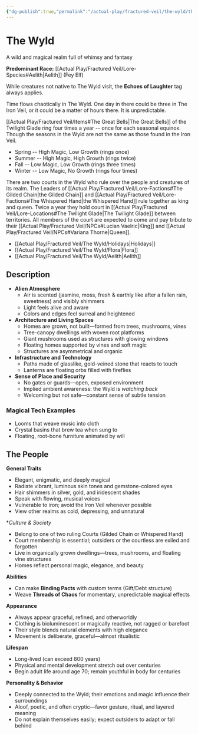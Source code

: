 ```yaml
---
{"dg-publish":true,"permalink":"/actual-play/fractured-veil/the-wyld/the-wyld/"}
---
```


# The Wyld
A wild and magical realm full of whimsy and fantasy

**Predominant Race:** [[Actual Play/Fractured Veil/Lore-Species#Aelith\|Aelith]] (Fey Elf)

While creatures not native to The Wyld visit, the **Echoes of Laughter** tag always applies.

Time flows chaotically in The Wyld. One day in there could be three in The Iron Veil, or it could be a matter of hours there. It is unpredictable. 

[[Actual Play/Fractured Veil/Items#The Great Bells\|The Great Bells]] of the Twilight Glade ring four times a year -- once for each seasonal equinox. Though the seasons in the Wyld are not the same as those found in the Iron Veil.
* Spring -- High Magic, Low Growth (rings once)
* Summer -- High Magic, High Growth (rings twice)
* Fall -- Low Magic, Low Growth (rings three times)
* Winter -- Low Magic, No Growth (rings four times)

There are two courts in the Wyld who rule over the people and creatures of its realm. The Leaders of [[Actual Play/Fractured Veil/Lore-Factions#The Gilded Chain\|the Gilded Chain]] and [[Actual Play/Fractured Veil/Lore-Factions#The Whispered Hand\|the Whispered Hand]] rule together as king and queen. Twice a year they hold court in [[Actual Play/Fractured Veil/Lore-Locations#The Twilight Glade\|The Twilight Glade]] between territories. All members of the court are expected to come and pay tribute to their [[Actual Play/Fractured Veil/NPCs#Lucian Vaelric\|King]] and [[Actual Play/Fractured Veil/NPCs#Variana Thorne\|Queen]].

* [[Actual Play/Fractured Veil/The Wyld/Holidays\|Holidays]]
* [[Actual Play/Fractured Veil/The Wyld/Flora\|Flora]]
* [[Actual Play/Fractured Veil/The Wyld/Aelith\|Aelith]]

## Description

- **Alien Atmosphere**
    - Air is scented (jasmine, moss, fresh & earthly like after a fallen rain, sweetness) and visibly shimmers
    - Light feels alive and aware
    - Colors and edges feel surreal and heightened
- **Architecture and Living Spaces**
    - Homes are grown, not built—formed from trees, mushrooms, vines
    - Tree-canopy dwellings with woven root platforms
    - Giant mushrooms used as structures with glowing windows 
    - Floating homes supported by vines and soft magic 
    - Structures are asymmetrical and organic 
- **Infrastructure and Technology**
    - Paths made of glasslike, gold-veined stone that reacts to touch
    - Lanterns are floating orbs filled with fireflies
- **Sense of Place and Security**
    - No gates or guards—open, exposed environment
    - Implied ambient awareness: the Wyld is _watching back_
    - Welcoming but not safe—constant sense of subtle tension

### Magical Tech Examples

- Looms that weave music into cloth
- Crystal basins that brew tea when sung to
- Floating, root-bone furniture animated by will

## The People

**General Traits**
- Elegant, enigmatic, and deeply magical
- Radiate vibrant, luminous skin tones and gemstone-colored eyes
- Hair shimmers in silver, gold, and iridescent shades 
- Speak with flowing, musical voices 
- Vulnerable to iron; avoid the Iron Veil whenever possible
- View other realms as cold, depressing, and unnatural

**Culture & Society*
- Belong to one of two ruling Courts (Gilded Chain or Whispered Hand)
- Court membership is essential; outsiders or the courtless are exiled and forgotten
- Live in organically grown dwellings—trees, mushrooms, and floating vine structures
- Homes reflect personal magic, elegance, and beauty

**Abilities**
- Can make **Binding Pacts** with custom terms (Gift/Debt structure)
- Weave **Threads of Chaos** for momentary, unpredictable magical effects  

**Appearance**
- Always appear graceful, refined, and otherworldly
- Clothing is bioluminescent or magically reactive, not ragged or barefoot
- Their style blends natural elements with high elegance
- Movement is deliberate, graceful—almost ritualistic

**Lifespan**
- Long-lived (can exceed 800 years)
- Physical and mental development stretch out over centuries
- Begin adult life around age 70; remain youthful in body for centuries

**Personality & Behavior**
- Deeply connected to the Wyld; their emotions and magic influence their surroundings
- Aloof, poetic, and often cryptic—favor gesture, ritual, and layered meaning
- Do not explain themselves easily; expect outsiders to adapt or fall behind